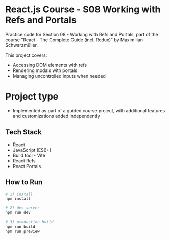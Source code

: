 # React.js Course - S08 Working with Refs and Portals

Practice code for Section 08 - Working with Refs and Portals, part of the course "React - The Complete Guide (incl. Redux)" by Maximilian Schwarzmüller.

This project covers:
- Accessing DOM elements with refs
- Rendering modals with portals
- Managing uncontrolled inputs when needed

# Project type
- Implemented as part of a guided course project, with additional features and customizations added independently

## Tech Stack
- React
- JavaScript (ES6+)
- Build tool - Vite
- React Refs
- React Portals
## How to Run

```bash
# 1) install
npm install

# 2) dev server
npm run dev

# 3) production build
npm run build
npm run preview
```